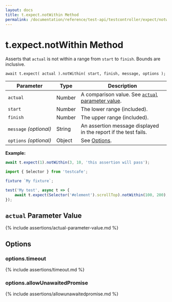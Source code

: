 ```yaml
---
layout: docs
title: t.expect.notWithin Method
permalink: /documentation/reference/test-api/testcontroller/expect/notwithin.html
---
```

# t.expect.notWithin Method

Asserts that `actual` is not within a range from `start` to `finish`. Bounds are inclusive.

```text
await t.expect( actual ).notWithin( start, finish, message, options );
```

Parameter              | Type                                              | Description
---------------------- | ------------------------------------------------- | ------------------------------------------------------------------------------------------------------------------
`actual`             | Number | A comparison value. See [`actual` parameter value](#actual-parameter-value).
`start`             | Number | The lower range (included).
`finish`             | Number | The upper range (included).
`message`&#160;*(optional)* | String   | An assertion message displayed in the report if the test fails.
`options`&#160;*(optional)* | Object   | See [Options](#options).

**Example:**

```js
await t.expect(1).notWithin(3, 10, 'this assertion will pass');
```

```js
import { Selector } from 'testcafe';

fixture `My fixture`;

test('My test', async t => {
    await t.expect(Selector('#element').scrollTop).notWithin(100, 200);
});
```

## `actual` Parameter Value

{% include assertions/actual-parameter-value.md %}

## Options

### options.timeout

{% include assertions/timeout.md %}

### options.allowUnawaitedPromise

{% include assertions/allowunawaitedpromise.md %}
